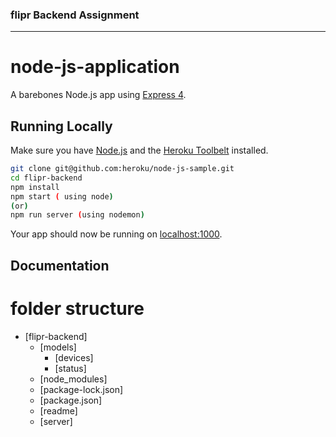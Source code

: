 ### flipr Backend Assignment

---

# node-js-application

A barebones Node.js app using [Express 4](http://expressjs.com/).

## Running Locally

Make sure you have [Node.js](http://nodejs.org/) and the [Heroku Toolbelt](https://toolbelt.heroku.com/) installed.

```sh
git clone git@github.com:heroku/node-js-sample.git 
cd flipr-backend
npm install
npm start ( using node)
(or)
npm run server (using nodemon)
```

Your app should now be running on [localhost:1000](http://localhost:1000/).

## Documentation

# folder structure
- [flipr-backend]
  - [models]
    - [devices]
    - [status]
  - [node_modules]
  - [package-lock.json]
  - [package.json]
  - [readme]
  - [server]